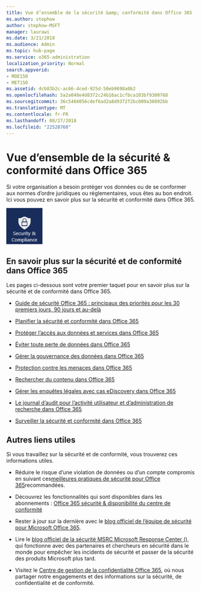 ```yaml
---
title: Vue d’ensemble de la sécurité &amp; conformité dans Office 365
ms.author: stephow
author: stephow-MSFT
manager: laurawi
ms.date: 3/21/2018
ms.audience: Admin
ms.topic: hub-page
ms.service: o365-administration
localization_priority: Normal
search.appverid:
- MOE150
- MET150
ms.assetid: dcb83b2c-ac66-4ced-925d-50eb9698a0b2
ms.openlocfilehash: 5a2a048e4d8372c24b16ac1cfbca103bf9300768
ms.sourcegitcommit: 36c5466056cdef6ad2a8d9372f2bc009a30892bb
ms.translationtype: MT
ms.contentlocale: fr-FR
ms.lasthandoff: 08/27/2018
ms.locfileid: "22528760"
---
```

# <a name="overview-of-security-amp-compliance-in-office-365"></a>Vue d’ensemble de la sécurité &amp; conformité dans Office 365

Si votre organisation a besoin protéger vos données ou de se conformer aux normes d’ordre juridiques ou réglementaires, vous êtes au bon endroit. Ici vous pouvez en savoir plus sur la sécurité et conformité dans Office 365.
  
![Application de sécurité et de conformité sur le menu de l’application Office 365](media/d64f43a2-582b-4bfd-a148-ec641fade47a.png)
  
## <a name="learn-about-security-and-compliance-in-office-365"></a>En savoir plus sur la sécurité et de conformité dans Office 365

Les pages ci-dessous sont votre premier taquet pour en savoir plus sur la sécurité et de conformité dans Office 365. 
  
- [Guide de sécurité Office 365 : principaux des priorités pour les 30 premiers jours, 90 jours et au-delà](security-roadmap.md)
    
- [Planifier la sécurité et conformité dans Office 365](plan-for-security-and-compliance.md)
    
- [Protéger l’accès aux données et services dans Office 365](protect-access-to-data-and-services.md)
    
- [Éviter toute perte de données dans Office 365](prevent-data-loss.md)
    
- [Gérer la gouvernance des données dans Office 365](manage-data-governance.md)
    
- [Protection contre les menaces dans Office 365](protect-against-threats.md)
    
- [Rechercher du contenu dans Office 365](search-for-content.md)
    
- [Gérer les enquêtes légales avec cas eDiscovery dans Office 365](manage-legal-investigations.md)
    
- [Le journal d’audit pour l’activité utilisateur et d’administration de recherche dans Office 365](search-the-audit-log.md)
    
- [Surveiller la sécurité et conformité dans Office 365](monitor-security-and-compliance.md)
    
## <a name="other-useful-links"></a>Autres liens utiles

Si vous travaillez sur la sécurité et de conformité, vous trouverez ces informations utiles.
  
- Réduire le risque d’une violation de données ou d’un compte compromis en suivant ces[meilleures pratiques de sécurité pour Office 365](security-best-practices.md)recommandées.
    
- Découvrez les fonctionnalités qui sont disponibles dans les abonnements : [Office 365 sécurité &amp; disponibilité du centre de conformité](https://go.microsoft.com/fwlink/?linkid=852983)
    
- Rester à jour sur la dernière avec le [blog officiel de l’équipe de sécurité pour Microsoft Office 365](https://go.microsoft.com/fwlink/?linkid=852984).
    
- Lire le [blog officiel de la sécurité MSRC Microsoft Response Center ()](https://go.microsoft.com/fwlink/?linkid=852985), qui fonctionne avec des partenaires et chercheurs en sécurité dans le monde pour empêcher les incidents de sécurité et passer de la sécurité des produits Microsoft plus tard.
    
- Visitez le [Centre de gestion de la confidentialité Office 365](https://go.microsoft.com/fwlink/?linkid=845428), où nous partager notre engagements et des informations sur la sécurité, de confidentialité et de conformité.
    

